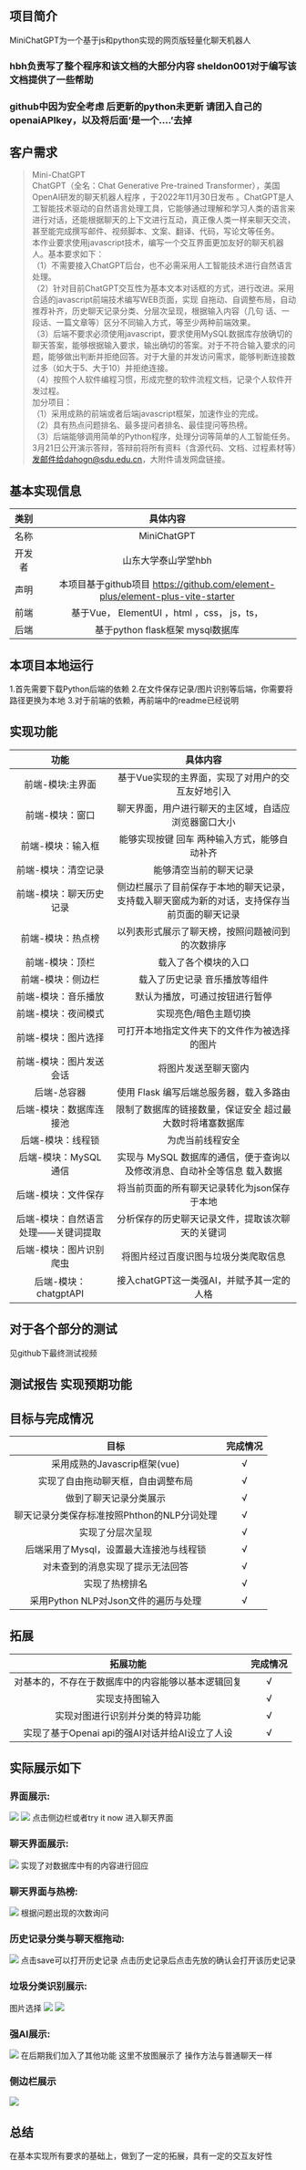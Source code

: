 ## 项目简介
MiniChatGPT为一个基于js和python实现的网页版轻量化聊天机器人
### hbh负责写了整个程序和该文档的大部分内容 sheldon001对于编写该文档提供了一些帮助
### github中因为安全考虑 后更新的python未更新 请团入自己的openaiAPIkey，以及将后面‘是一个....’去掉
## 客户需求

> Mini-ChatGPT  
> ChatGPT（全名：Chat Generative Pre-trained Transformer），美国OpenAI研发的聊天机器人程序 ，于2022年11月30日发布 。ChatGPT是人工智能技术驱动的自然语言处理工具，它能够通过理解和学习人类的语言来进行对话，还能根据聊天的上下文进行互动，真正像人类一样来聊天交流，甚至能完成撰写邮件、视频脚本、文案、翻译、代码，写论文等任务。  
> 本作业要求使用javascript技术，编写一个交互界面更加友好的聊天机器人。基本要求如下：  
> （1）不需要接入ChatGPT后台，也不必需采用人工智能技术进行自然语言处理。  
> （2）针对目前ChatGPT交互性为基本文本对话框的方式，进行改进。采用合适的javascript前端技术编写WEB页面，实现 自拖动、自调整布局，自动推荐补齐，历史聊天记录分类、分层次呈现，根据输入内容（几句  话、一段话、一篇文章等）区分不同输入方式，等至少两种前端效果。  
> （3）后端不要求必须使用javascript，要求使用MySQL数据库存放确切的聊天答案，能够根据输入要求，输出确切的答案。对于不符合输入要求的问题，能够做出判断并拒绝回答。对于大量的并发访问需求，能够判断连接数过多（如大于5、大于10）并拒绝连接。  
> （4）按照个人软件编程习惯，形成完整的软件流程文档，记录个人软件开发过程。  
> 加分项目：  
> （1）采用成熟的前端或者后端javascript框架，加速作业的完成。  
> （2）具有热点问题排名、最多提问者排名、最佳提问等热榜。  
> （3）后端能够调用简单的Python程序，处理分词等简单的人工智能任务。  
> 3月21日公开演示答辩，答辩前将所有资料（含源代码、文档、过程素材等）发邮件给dahogn@sdu.edu.cn，大附件请发网盘链接。
## 基本实现信息
| 类别 | 具体内容 |
| :---: | :---: |
| 名称 | MiniChatGPT|
| 开发者 | 山东大学泰山学堂hbh |
|  声明 | 本项目基于github项目 https://github.com/element-plus/element-plus-vite-starter |
| 前端 |基于Vue， ElementUI ，html ，css， js，ts，|
| 后端 |基于python flask框架 mysql数据库|
## 本项目本地运行
1.首先需要下载Python后端的依赖
2.在文件保存记录/图片识别等后端，你需要将路径更换为本地
3.对于前端的依赖，再前端中的readme已经说明
## 实现功能
| 功能 | 具体内容 |
| :---: | :---: |
| 前端-模块:主界面 |基于Vue实现的主界面，实现了对用户的交互友好地引入|
| 前端-模块：窗口 | 聊天界面，用户进行聊天的主区域，自适应浏览器窗口大小 |
| 前端-模块：输入框 | 能够实现按键 回车 两种输入方式，能够自动补齐|
| 前端-模块：清空记录 | 能够清空当前的聊天记录|
| 前端-模块：聊天历史记录 |侧边栏展示了目前保存于本地的聊天记录，支持载入聊天窗成为新的对话，支持保存当前页面的聊天记录|
| 前端-模块：热点榜 | 以列表形式展示了聊天榜，按照问题被问到的次数排序 |
| 前端-模块：顶栏 | 载入了各个模块的入口 |
| 前端-模块：侧边栏 | 载入了历史记录 音乐播放等组件 |
| 前端-模块：音乐播放 | 默认为播放，可通过按钮进行暂停 |
| 前端-模块：夜间模式 | 实现亮色/暗色主题切换 |
| 前端-模块：图片选择 | 可打开本地指定文件夹下的文件作为被选择的图片 |
| 前端-模块：图片发送会话 | 将图片发送至聊天窗内 |
| 后端-总容器 | 使用 Flask 编写后端总服务器，载入多路由 |
| 后端-模块：数据库连接池 | 限制了数据库的链接数量，保证安全 超过最大数时将堵塞数据库|
| 后端-模块：线程锁 | 为虎当前线程安全 |
| 后端-模块：MySQL 通信 | 实现与 MySQL 数据库的通信，便于查询以及修改消息、自动补全等信息 载入数据|
| 后端-模块：文件保存 | 将当前页面的所有聊天记录转化为json保存于本地 |
| 后端-模块：自然语言处理——关键词提取 | 分析保存的历史聊天记录文件，提取该次聊天的关键词|
| 后端-模块：图片识别爬虫 | 将图片经过百度识图与垃圾分类爬取信息 |
| 后端-模块：chatgptAPI | 接入chatGPT这一类强AI，并赋予其一定的人格 |
## 对于各个部分的测试
见github下最终测试视频
## 测试报告 实现预期功能
## 目标与完成情况
|目标|完成情况|
|:---:|:---:|
|采用成熟的Javascrip框架(vue)|√|
|实现了自由拖动聊天框，自由调整布局|√|
|做到了聊天记录分类展示|√|
|聊天记录分类保存标准按照Phthon的NLP分词处理|√|
|实现了分层次呈现|√|
|后端采用了Mysql，设置最大连接池与线程锁|√|
|对未查到的消息实现了提示无法回答|√|
|实现了热榜排名|√|
|采用Python NLP对Json文件的遍历与处理|√|
## 拓展
|拓展功能|完成情况|
|:---:|:---:|
|对基本的，不存在于数据库中的内容能够以基本逻辑回复|√|
|实现支持图输入|√|
|实现对图进行识别并分类的特异功能|√|
|实现了基于Openai api的强AI对话并给AI设立了人设|√|

## 实际展示如下
### 界面展示:
![](https://github.com/hbhalpha/Mini-chatGPT/blob/main/images/%E7%95%8C%E9%9D%A2%E5%B1%95%E7%A4%BA1.png)
![](https://github.com/hbhalpha/Mini-chatGPT/blob/main/images/%E7%95%8C%E9%9D%A2%E5%B1%95%E7%A4%BA2.png)
点击侧边栏或者try it now 进入聊天界面
### 聊天界面展示:
![](https://github.com/hbhalpha/Mini-chatGPT/blob/main/images/%E8%81%8A%E5%A4%A9%E7%95%8C%E9%9D%A2%E5%B1%95%E7%A4%BA.png)
实现了对数据库中有的内容进行回应
### 聊天界面与热榜:
![](https://github.com/hbhalpha/Mini-chatGPT/blob/main/images/%E8%81%8A%E5%A4%A9%E7%95%8C%E9%9D%A2%E4%B8%8E%E7%83%AD%E6%A6%9C.jpg)
根据问题出现的次数询问
### 历史记录分类与聊天框拖动:
![](https://github.com/hbhalpha/Mini-chatGPT/blob/main/images/%E5%8E%86%E5%8F%B2%E8%AE%B0%E5%BD%95%E5%88%86%E7%B1%BB%E4%B8%8E%E8%81%8A%E5%A4%A9%E6%A1%86%E6%8B%96%E5%8A%A8.jpg)
点击save可以打开历史记录
点击历史记录后点击先放的确认会打开该历史记录
### 垃圾分类识别展示:
图片选择
![](https://github.com/hbhalpha/Mini-chatGPT/blob/main/images/OZ%24W_G%5B%7B%7DV%5DTTYTL%7DRK4_HJ.jpg)
![](https://github.com/hbhalpha/Mini-chatGPT/blob/main/images/%E5%9E%83%E5%9C%BE%E5%88%86%E7%B1%BB%E8%AF%86%E5%88%AB%E5%B1%95%E7%A4%BA.png)
### 强AI展示:
![](https://github.com/hbhalpha/Mini-chatGPT/blob/main/images/%E5%BC%BAAI%E5%B1%95%E7%A4%BA.png)
在后期我们加入了其他功能
这里不放图展示了
操作方法与普通聊天一样
### 侧边栏展示
![](https://github.com/hbhalpha/Mini-chatGPT/blob/main/images/%24%25J0T88E%5D%40B%60%25Q68CQM%40F44.jpg)
## 总结
在基本实现所有要求的基础上，做到了一定的拓展，具有一定的交互友好性
